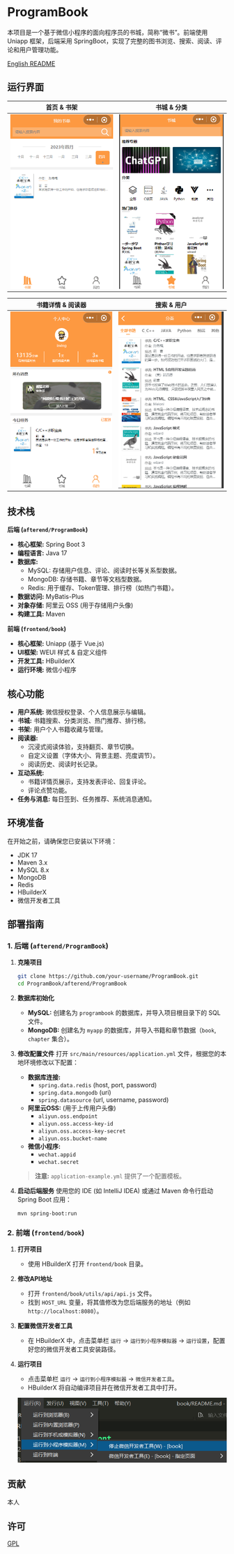 

# ProgramBook

本项目是一个基于微信小程序的面向程序员的书城，简称“微书”。前端使用 Uniapp 框架，后端采用 SpringBoot，实现了完整的图书浏览、搜索、阅读、评论和用户管理功能。

[English README](README_en.md)

## 运行界面

|                            首页 & 书架                             |                               书城 & 分类                               |
| :----------------------------------------------------------: | :----------------------------------------------------------: |
| ![首页](https://raw.githubusercontent.com/qq13456116532/ProgramBook/main/images/image-20230404182232643.png) | ![书城](https://raw.githubusercontent.com/qq13456116532/ProgramBook/main/images/image-20230404182401471.png) |

|                         书籍详情 & 阅读器                          |                               搜索 & 用户                               |
| :----------------------------------------------------------: | :----------------------------------------------------------: |
| ![详情](https://raw.githubusercontent.com/qq13456116532/ProgramBook/main/images/image-20230404182610721.png) | ![搜索](https://raw.githubusercontent.com/qq13456116532/ProgramBook/main/images/image-20230404182651488.png) |

## 技术栈

**后端 (`afterend/ProgramBook`)**
- **核心框架:** Spring Boot 3
- **编程语言:** Java 17
- **数据库:**
    - MySQL: 存储用户信息、评论、阅读时长等关系型数据。
    - MongoDB: 存储书籍、章节等文档型数据。
    - Redis: 用于缓存、Token管理、排行榜（如热门书籍）。
- **数据访问:** MyBatis-Plus
- **对象存储:** 阿里云 OSS (用于存储用户头像)
- **构建工具:** Maven

**前端 (`frontend/book`)**
- **核心框架:** Uniapp (基于 Vue.js)
- **UI框架:** WEUI 样式 & 自定义组件
- **开发工具:** HBuilderX
- **运行环境:** 微信小程序

## 核心功能

- **用户系统:** 微信授权登录、个人信息展示与编辑。
- **书城:** 书籍搜索、分类浏览、热门推荐、排行榜。
- **书架:** 用户个人书籍收藏与管理。
- **阅读器:**
    - 沉浸式阅读体验，支持翻页、章节切换。
    - 自定义设置（字体大小、背景主题、亮度调节）。
    - 阅读历史、阅读时长记录。
- **互动系统:**
    - 书籍详情页展示，支持发表评论、回复评论。
    - 评论点赞功能。
- **任务与消息:** 每日签到、任务推荐、系统消息通知。

## 环境准备

在开始之前，请确保您已安装以下环境：
- JDK 17
- Maven 3.x
- MySQL 8.x
- MongoDB
- Redis
- HBuilderX
- 微信开发者工具

## 部署指南

### 1. 后端 (`afterend/ProgramBook`)

1.  **克隆项目**
    ```bash
    git clone https://github.com/your-username/ProgramBook.git
    cd ProgramBook/afterend/ProgramBook
    ```
2.  **数据库初始化**
    - **MySQL:** 创建名为 `programbook` 的数据库，并导入项目根目录下的 SQL 文件。
    - **MongoDB:** 创建名为 `myapp` 的数据库，并导入书籍和章节数据（`book`, `chapter` 集合）。

3.  **修改配置文件**
    打开 `src/main/resources/application.yml` 文件，根据您的本地环境修改以下配置：
    - **数据库连接:**
        - `spring.data.redis` (host, port, password)
        - `spring.data.mongodb` (uri)
        - `spring.datasource` (url, username, password)
    - **阿里云OSS:** (用于上传用户头像)
        - `aliyun.oss.endpoint`
        - `aliyun.oss.access-key-id`
        - `aliyun.oss.access-key-secret`
        - `aliyun.oss.bucket-name`
    - **微信小程序:**
        - `wechat.appid`
        - `wechat.secret`
    
    > **注意:** `application-example.yml` 提供了一个配置模板。

4.  **启动后端服务**
    使用您的 IDE (如 IntelliJ IDEA) 或通过 Maven 命令行启动 Spring Boot 应用：
    ```bash
    mvn spring-boot:run
    ```

### 2. 前端 (`frontend/book`)

1.  **打开项目**
    - 使用 HBuilderX 打开 `frontend/book` 目录。

2.  **修改API地址**
    - 打开 `frontend/book/utils/api/api.js` 文件。
    - 找到 `HOST_URL` 变量，将其值修改为您后端服务的地址（例如 `http://localhost:8080`）。

3.  **配置微信开发者工具**
    - 在 HBuilderX 中，点击菜单栏 `运行` -> `运行到小程序模拟器` -> `运行设置`，配置好您的微信开发者工具安装路径。

4.  **运行项目**
    - 点击菜单栏 `运行` -> `运行到小程序模拟器` -> `微信开发者工具`。
    - HBuilderX 将自动编译项目并在微信开发者工具中打开。
    
    ![运行到小程序](https://raw.githubusercontent.com/qq13456116532/ProgramBook/main/images/image-20230404181954029.png)

## 贡献

本人

## 许可

[GPL](https://www.gnu.org/licenses/gpl-3.0.html)
